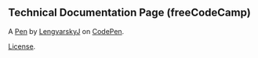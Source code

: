 Technical Documentation Page (freeCodeCamp)
-------------------------------------------


A [Pen](https://codepen.io/lengvarskyj/pen/jOmdeVZ) by [LengvarskyJ](https://codepen.io/lengvarskyj) on [CodePen](https://codepen.io).

[License](https://codepen.io/lengvarskyj/pen/jOmdeVZ/license).